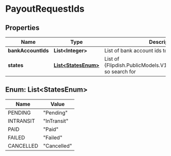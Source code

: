 
# PayoutRequestIds

## Properties
Name | Type | Description | Notes
------------ | ------------- | ------------- | -------------
**bankAccountIds** | **List&lt;Integer&gt;** | List of bank account ids to search for |  [optional]
**states** | [**List&lt;StatesEnum&gt;**](#List&lt;StatesEnum&gt;) | List of {Flipdish.PublicModels.V1.Payouts.PayoutStatus} so search for |  [optional]


<a name="List<StatesEnum>"></a>
## Enum: List&lt;StatesEnum&gt;
Name | Value
---- | -----
PENDING | &quot;Pending&quot;
INTRANSIT | &quot;InTransit&quot;
PAID | &quot;Paid&quot;
FAILED | &quot;Failed&quot;
CANCELLED | &quot;Cancelled&quot;



